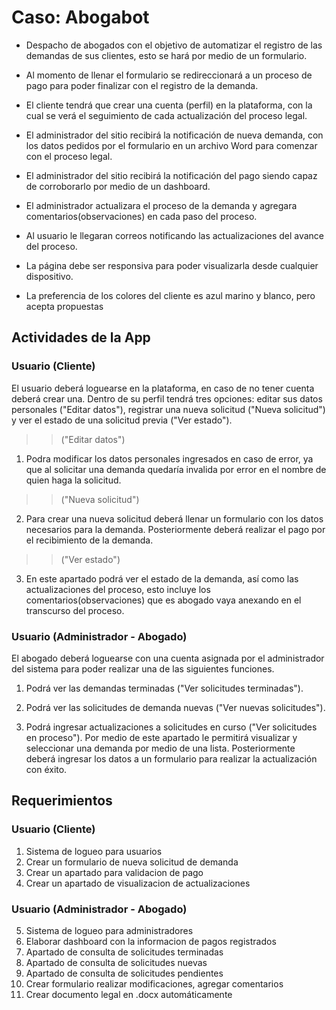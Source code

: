 # Caso: Abogabot

* Despacho de abogados con el objetivo de automatizar el registro de las demandas de sus clientes, esto se hará por medio de un formulario. 

* Al momento de llenar el formulario se redireccionará a un proceso de pago para poder finalizar con el registro de la demanda.

* El cliente tendrá que crear una cuenta (perfil) en la plataforma, con la cual se verá el seguimiento de cada actualización del proceso legal.

* El administrador del sitio recibirá la notificación de nueva demanda, con los datos pedidos por el formulario en un archivo Word para comenzar con el proceso legal.

* El administrador del sitio recibirá la notificación del pago siendo capaz de corroborarlo por medio de un dashboard. 

* El administrador actualizara el proceso de la demanda y agregara comentarios(observaciones) en cada paso del proceso.

* Al usuario le llegaran correos notificando las actualizaciones del avance del proceso.

* La página debe ser responsiva para poder visualizarla desde cualquier dispositivo.

* La preferencia de los colores del cliente es azul marino y blanco, pero acepta propuestas

## Actividades de la App

### Usuario (Cliente)
El usuario deberá loguearse en la plataforma, en caso de no tener cuenta deberá crear una. Dentro de su perfil tendrá tres opciones: editar sus datos personales ("Editar datos"), registrar una nueva solicitud ("Nueva solicitud") y ver el estado de una solicitud previa ("Ver estado").

>> ("Editar datos")
1. Podra modificar los datos personales ingresados en caso de error, ya que al solicitar una demanda quedaría invalida por error en el nombre de quien haga la solicitud. 

>> ("Nueva solicitud")
2. Para crear una nueva solicitud deberá llenar un formulario con los datos necesarios para la demanda. Posteriormente deberá realizar el pago por el recibimiento de la demanda.

>> ("Ver estado")
3. En este apartado podrá ver el estado de la demanda, así como las actualizaciones del proceso, esto incluye los comentarios(observaciones) que es abogado vaya anexando en el transcurso del proceso.

### Usuario (Administrador - Abogado)
El abogado deberá loguearse con una cuenta asignada por el administrador del sistema para poder realizar una de las siguientes funciones.

1. Podrá ver las demandas terminadas ("Ver solicitudes terminadas").

2. Podrá ver las solicitudes de demanda nuevas ("Ver nuevas solicitudes").

3. Podrá ingresar actualizaciones a solicitudes en curso ("Ver solicitudes en proceso"). Por medio de este apartado le permitirá visualizar y seleccionar una demanda por medio de una lista.
Posteriormente deberá ingresar los datos a un formulario para realizar la actualización con éxito.

## Requerimientos

### Usuario (Cliente)
1. Sistema de logueo para usuarios
2. Crear un formulario de nueva solicitud de demanda
3. Crear un apartado para validacion de pago
4. Crear un apartado de visualizacion de actualizaciones

### Usuario (Administrador - Abogado)
5. Sistema de logueo para administradores
6. Elaborar dashboard con la informacion de pagos registrados
7. Apartado de consulta de solicitudes terminadas
8. Apartado de consulta de solicitudes nuevas
9. Apartado de consulta de solicitudes pendientes
10. Crear formulario realizar modificaciones, agregar comentarios
12. Crear documento legal en .docx automáticamente